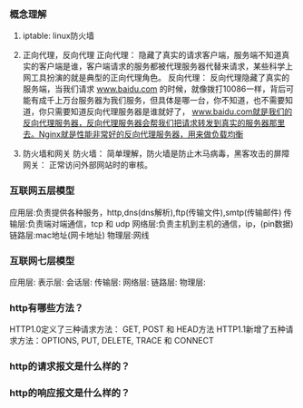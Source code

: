 ### 概念理解
1. iptable: linux防火墙
2. 正向代理，反向代理
正向代理：
隐藏了真实的请求客户端，服务端不知道真实的客户端是谁，客户端请求的服务都被代理服务器代替来请求，某些科学上网工具扮演的就是典型的正向代理角色。
反向代理：
反向代理隐藏了真实的服务端，当我们请求 www.baidu.com 的时候，就像拨打10086一样，背后可能有成千上万台服务器为我们服务，但具体是哪一台，你不知道，也不需要知道，你只需要知道反向代理服务器是谁就好了， www.baidu.com就是我们的反向代理服务器，反向代理服务器会帮我们把请求转发到真实的服务器那里去。Nginx就是性能非常好的反向代理服务器，用来做负载均衡

3. 防火墙和网关
防火墙：
简单理解，防火墙是防止木马病毒，黑客攻击的屏障
网关：
正常访问外部网站时的审核。

### 互联网五层模型
应用层:负责提供各种服务，http,dns(dns解析),ftp(传输文件),smtp(传输邮件)
传输层:负责端对端通信，tcp 和 udp
网络层:负责主机到主机的通信，ip，(pin数据)
链路层:mac地址(网卡地址)
物理层:网线
### 互联网七层模型
应用层:
表示层:
会话层:
传输层:
网络层:
链路层:
物理层:
### http有哪些方法？
HTTP1.0定义了三种请求方法： GET, POST 和 HEAD方法
HTTP1.1新增了五种请求方法：OPTIONS, PUT, DELETE, TRACE 和 CONNECT



### http的请求报文是什么样的？
### http的响应报文是什么样的？